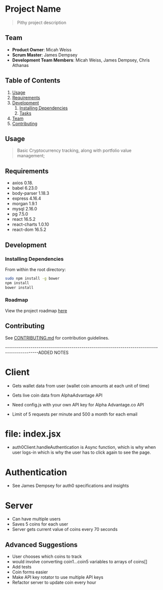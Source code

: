 # Project Name

> Pithy project description

## Team

- **Product Owner**: Micah Weiss
- **Scrum Master**: James Dempsey
- **Development Team Members**: Micah Weiss, James Dempsey, Chris Athanas

## Table of Contents

1. [Usage](#Usage)
1. [Requirements](#requirements)
1. [Development](#development)
   1. [Installing Dependencies](#installing-dependencies)
   1. [Tasks](#tasks)
1. [Team](#team)
1. [Contributing](#contributing)

## Usage

> Basic Cryptocurrency tracking, along with portfolio value management;

## Requirements

- axios 0.18.
- babel 6.23.0
- body-parser 1.18.3
- express 4.16.4
- morgan 1.9.1
- mysql 2.16.0
- pg 7.5.0
- react 16.5.2
- react-charts 1.0.10
- react-dom 16.5.2

## Development

### Installing Dependencies

From within the root directory:

```sh
sudo npm install -g bower
npm install
bower install
```

### Roadmap

View the project roadmap [here](LINK_TO_PROJECT_ISSUES)

## Contributing

See [CONTRIBUTING.md](CONTRIBUTING.md) for contribution guidelines.

-----------------------------------------------------------------------------------------------ADDED NOTES

# Client

- Gets wallet data from user (wallet coin amounts at each unit of time)
- Gets live coin data from AlphaAdvantage API

- Need config.js with your own API key for Alpha Advantage.co API
- Limit of 5 requests per minute and 500 a month for each email

# file: index.jsx

- auth0Client.handleAuthentication is Async function, which is why when user logs-in which is why the user has to click again to see the page.

# Authentication

- See James Dempsey for auth0 specifications and insights

# Server

- Can have multiple users
- Saves 5 coins for each user
- Server gets current value of coins every 70 seconds

## Advanced Suggestions

- User chooses which coins to track
- would involve converting coin1...coin5 variables to arrays of coins[]
- Add tests
- Coin forms easier
- Make API key rotator to use multiple API keys
- Refactor server to update coin every hour
